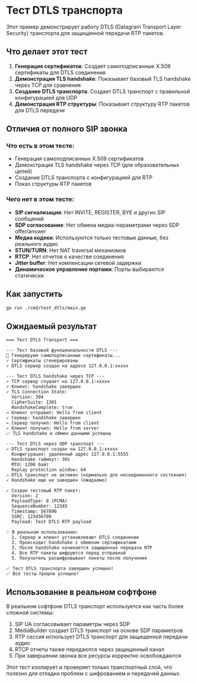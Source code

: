 # Тест DTLS транспорта

Этот пример демонстрирует работу DTLS (Datagram Transport Layer Security) транспорта для защищенной передачи RTP пакетов.

## Что делает этот тест

1. **Генерация сертификатов**: Создает самоподписанные X.509 сертификаты для DTLS соединения
2. **Демонстрация TLS handshake**: Показывает базовый TLS handshake через TCP для сравнения
3. **Создание DTLS транспорта**: Создает DTLS транспорт с правильной конфигурацией для UDP
4. **Демонстрация RTP структуры**: Показывает структуру RTP пакетов для DTLS передачи

## Отличия от полного SIP звонка

### Что есть в этом тесте:
- Генерация самоподписанных X.509 сертификатов
- Демонстрация TLS handshake через TCP (для образовательных целей)
- Создание DTLS транспорта с конфигурацией для RTP
- Показ структуры RTP пакетов

### Чего нет в этом тесте:
- **SIP сигнализация**: Нет INVITE, REGISTER, BYE и других SIP сообщений
- **SDP согласование**: Нет обмена медиа-параметрами через SDP offer/answer
- **Медиа кодеки**: Используются только тестовые данные, без реального аудио
- **STUN/TURN**: Нет NAT traversal механизмов
- **RTCP**: Нет отчетов о качестве соединения
- **Jitter buffer**: Нет компенсации сетевой задержки
- **Динамическое управление портами**: Порты выбираются статически

## Как запустить

```bash
go run ./cmd/test_dtls/main.go
```

## Ожидаемый результат

```
=== Тест DTLS Transport ===

--- Тест базовой функциональности DTLS ---
🔐 Генерируем самоподписанные сертификаты...
✓ Сертификаты сгенерированы
✓ DTLS сервер создан на адресе 127.0.0.1:xxxxx

--- Тест DTLS handshake через TCP ---
✓ TCP сервер слушает на 127.0.0.1:xxxxx
✓ Клиент: handshake завершен
✓ TLS Connection State:
  Version: 304
  CipherSuite: 1301
  HandshakeComplete: true
→ Клиент отправил: Hello from client
✓ Сервер: handshake завершен
← Сервер получил: Hello from client
← Клиент получил: Hello from server
✅ TLS handshake и обмен данными успешны

--- Тест DTLS через UDP транспорт ---
✓ DTLS транспорт создан на 127.0.0.1:xxxxx
  Конфигурация: удаленный адрес 127.0.0.1:5555
  Handshake таймаут: 30s
  MTU: 1200 байт
  Replay protection window: 64
⚠ DTLS транспорт не активен (нормально для несоединенного состояния)
✓ Handshake еще не завершен (ожидаемо)

✓ Создан тестовый RTP пакет:
  Version: 2
  PayloadType: 8 (PCMA)
  SequenceNumber: 12345
  Timestamp: 567890
  SSRC: 123456789
  Payload: Test DTLS RTP payload

💡 В реальном использовании:
  1. Сервер и клиент устанавливают DTLS соединение
  2. Происходит handshake с обменом сертификатами
  3. После handshake начинается защищенная передача RTP
  4. Все RTP пакеты шифруются перед отправкой
  5. Получатель расшифровывает пакеты после получения

✅ Тест DTLS транспорта завершен успешно!
✅ Все тесты прошли успешно!
```

## Использование в реальном софтфоне

В реальном софтфоне DTLS транспорт используется как часть более сложной системы:

1. SIP UA согласовывает параметры через SDP
2. MediaBuilder создает DTLS транспорт на основе SDP параметров
3. RTP сессия использует DTLS транспорт для защищенной передачи аудио
4. RTCP отчеты также передаются через защищенный канал
5. При завершении звонка все ресурсы корректно освобождаются

Этот тест изолирует и проверяет только транспортный слой, что полезно для отладки проблем с шифрованием и передачей данных.